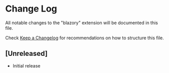 # Change Log

All notable changes to the "blazory" extension will be documented in this file.

Check [Keep a Changelog](http://keepachangelog.com/) for recommendations on how to structure this file.

## [Unreleased]

- Initial release
